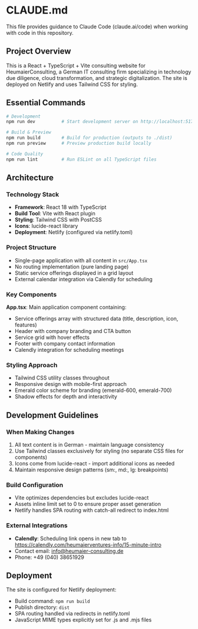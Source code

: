 # CLAUDE.md

This file provides guidance to Claude Code (claude.ai/code) when working with code in this repository.

## Project Overview

This is a React + TypeScript + Vite consulting website for HeumaierConsulting, a German IT consulting firm specializing in technology due diligence, cloud transformation, and strategic digitalization. The site is deployed on Netlify and uses Tailwind CSS for styling.

## Essential Commands

```bash
# Development
npm run dev          # Start development server on http://localhost:5173

# Build & Preview
npm run build        # Build for production (outputs to ./dist)
npm run preview      # Preview production build locally

# Code Quality
npm run lint         # Run ESLint on all TypeScript files
```

## Architecture

### Technology Stack
- **Framework**: React 18 with TypeScript
- **Build Tool**: Vite with React plugin
- **Styling**: Tailwind CSS with PostCSS
- **Icons**: lucide-react library
- **Deployment**: Netlify (configured via netlify.toml)

### Project Structure
- Single-page application with all content in `src/App.tsx`
- No routing implementation (pure landing page)
- Static service offerings displayed in a grid layout
- External calendar integration via Calendly for scheduling

### Key Components

**App.tsx**: Main application component containing:
- Service offerings array with structured data (title, description, icon, features)
- Header with company branding and CTA button
- Service grid with hover effects
- Footer with company contact information
- Calendly integration for scheduling meetings

### Styling Approach
- Tailwind CSS utility classes throughout
- Responsive design with mobile-first approach
- Emerald color scheme for branding (emerald-600, emerald-700)
- Shadow effects for depth and interactivity

## Development Guidelines

### When Making Changes
1. All text content is in German - maintain language consistency
2. Use Tailwind classes exclusively for styling (no separate CSS files for components)
3. Icons come from lucide-react - import additional icons as needed
4. Maintain responsive design patterns (sm:, md:, lg: breakpoints)

### Build Configuration
- Vite optimizes dependencies but excludes lucide-react
- Assets inline limit set to 0 to ensure proper asset generation
- Netlify handles SPA routing with catch-all redirect to index.html

### External Integrations
- **Calendly**: Scheduling link opens in new tab to https://calendly.com/heumaierventures-info/15-minute-intro
- Contact email: info@heumaier-consulting.de
- Phone: +49 (040) 38651929

## Deployment

The site is configured for Netlify deployment:
- Build command: `npm run build`
- Publish directory: `dist`
- SPA routing handled via redirects in netlify.toml
- JavaScript MIME types explicitly set for .js and .mjs files